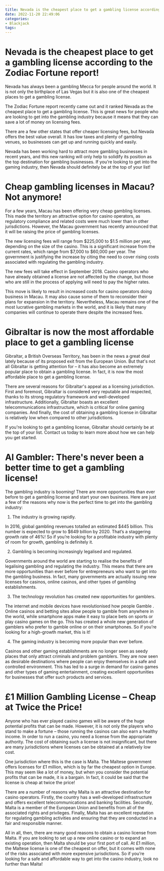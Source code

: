 ```yaml
---
title: Nevada is the cheapest place to get a gambling license according to the Zodiac Fortune report!
date: 2022-11-20 22:49:06
categories:
- Blackjack
tags:
---
```



#  Nevada is the cheapest place to get a gambling license according to the Zodiac Fortune report!

Nevada has always been a gambling Mecca for people around the world. It is not only the birthplace of Las Vegas but it is also one of the cheapest places to get a gambling license.

The Zodiac Fortune report recently came out and it ranked Nevada as the cheapest place to get a gambling license. This is great news for people who are looking to get into the gambling industry because it means that they can save a lot of money on licensing fees.

There are a few other states that offer cheaper licensing fees, but Nevada offers the best value overall. It has low taxes and plenty of gambling venues, so businesses can get up and running quickly and easily.

Nevada has been working hard to attract more gambling businesses in recent years, and this new ranking will only help to solidify its position as the top destination for gambling businesses. If you’re looking to get into the gaming industry, then Nevada should definitely be at the top of your list!

#  Cheap gambling licenses in Macau? Not anymore!

For a few years, Macau has been offering very cheap gambling licenses. This made the territory an attractive option for casino operators, as regulatory compliance and related costs were much lower than in other jurisdictions. However, the Macau government has recently announced that it will be raising the price of gambling licenses.

The new licensing fees will range from $225,000 to $1.5 million per year, depending on the size of the casino. This is a significant increase from the current rates, which range from $7,000 to $60,000 per year. The government is justifying the increase by citing the need to cover rising costs associated with regulating the gambling industry.

The new fees will take effect in September 2018. Casino operators who have already obtained a license are not affected by the change, but those who are still in the process of applying will need to pay the higher rates.

This move is likely to result in increased costs for casino operators doing business in Macau. It may also cause some of them to reconsider their plans for expansion in the territory. Nevertheless, Macau remains one of the most lucrative gambling markets in the world, and it is likely that many companies will continue to operate there despite the increased fees.

#  Gibraltar is now the most affordable place to get a gambling license

Gibraltar, a British Overseas Territory, has been in the news a great deal lately because of its proposed exit from the European Union. But that's not all Gibraltar is getting attention for – it has also become an extremely popular place to obtain a gambling license. In fact, it is now the most affordable place to get a gambling license.

There are several reasons for Gibraltar's appeal as a licensing jurisdiction. First and foremost, Gibraltar is considered very reputable and respected, thanks to its strong regulatory framework and well-developed infrastructure. Additionally, Gibraltar boasts an excellent telecommunications infrastructure, which is critical for online gaming companies. And finally, the cost of obtaining a gambling license in Gibraltar is relatively low when compared to other jurisdictions.

If you're looking to get a gambling license, Gibraltar should certainly be at the top of your list. Contact us today to learn more about how we can help you get started.

#  Al Gambler: There's never been a better time to get a gambling license!

The gambling industry is booming! There are more opportunities than ever before to get a gambling license and start your own business. Here are just a few of the reasons why now is the perfect time to get into the gambling industry:

1. The industry is growing rapidly.

In 2016, global gambling revenues totalled an estimated $445 billion. This number is expected to grow to $649 billion by 2020. That’s a staggering growth rate of 46%! So if you’re looking for a profitable industry with plenty of room for growth, gambling is definitely it.

2. Gambling is becoming increasingly legalised and regulated.

Governments around the world are starting to realise the benefits of legalising gambling and regulating the industry. This means that there are more opportunities than ever before for entrepreneurs who want to get into the gambling business. In fact, many governments are actually issuing new licenses for casinos, online casinos, and other types of gambling establishments.

3. The technology revolution has created new opportunities for gamblers.

The internet and mobile devices have revolutionised how people Gamble . Online casinos and betting sites allow people to gamble from anywhere in the world, while smartphone apps make it easy to place bets on sports or play casino games on the go. This has created a whole new generation of gamblers who prefer to gamble online or on their smartphones. So if you’re looking for a high-growth market, this is it!

4. The gaming industry is becoming more popular than ever before.

Casinos and other gaming establishments are no longer seen as seedy places that only attract criminals and problem gamblers. They are now seen as desirable destinations where people can enjoy themselves in a safe and controlled environment. This has led to a surge in demand for casino games and other types of gaming entertainment, creating excellent opportunities for businesses that offer such products and services.

#  £1 Million Gambling License – Cheap at Twice the Price!

Anyone who has ever played casino games will be aware of the huge potential profits that can be made. However, it is not only the players who stand to make a fortune – those running the casinos can also earn a healthy income. In order to run a casino, you need a license from the appropriate authority. The cost of obtaining such a license is not insignificant, but there are many jurisdictions where licenses can be obtained at a relatively low cost.

One jurisdiction where this is the case is Malta. The Maltese government offers licenses for £1 million, which is by far the cheapest option in Europe. This may seem like a lot of money, but when you consider the potential profits that can be made, it is a bargain. In fact, it could be said that the license is cheap at twice the price!

There are a number of reasons why Malta is an attractive destination for casino operators. Firstly, the country has a well-developed infrastructure and offers excellent telecommunications and banking facilities. Secondly, Malta is a member of the European Union and benefits from all of the associated rights and privileges. Finally, Malta has an excellent reputation for regulating gambling activities and ensuring that they are conducted in a fair and responsible manner.

All in all, then, there are many good reasons to obtain a casino license from Malta. If you are looking to set up a new online casino or to expand an existing operation, then Malta should be your first port of call. At £1 million, the Maltese license is one of the cheapest on offer, but it comes with none of the risks associated with more expensive jurisdictions. So if you’re looking for a safe and affordable way to get into the casino industry, look no further than Malta!
